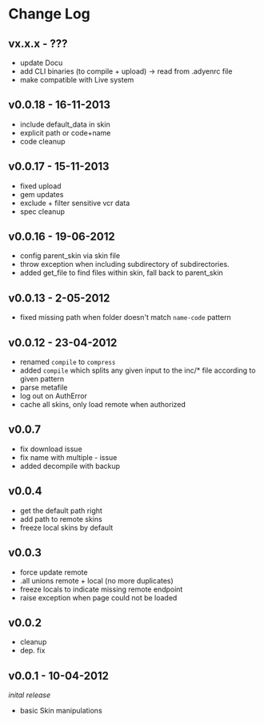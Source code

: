 # Change Log

## vx.x.x - ???
  * update Docu
  * add CLI binaries (to compile + upload) -> read from .adyenrc file
  * make compatible with Live system

## v0.0.18 - 16-11-2013
  * include default_data in skin
  * explicit path or code+name
  * code cleanup

## v0.0.17 - 15-11-2013
  * fixed upload
  * gem updates
  * exclude + filter sensitive vcr data
  * spec cleanup

## v0.0.16 - 19-06-2012
  * config parent_skin via skin file
  * throw exception when including subdirectory of subdirectories.
  * added get_file to find files within skin, fall back to parent_skin

## v0.0.13 - 2-05-2012
  * fixed missing path when folder doesn't match `name-code` pattern

## v0.0.12 - 23-04-2012
  * renamed `compile` to `compress`
  * added `compile` which splits any given input to the inc/* file according to given pattern
  * parse metafile
  * log out on AuthError
  * cache all skins, only load remote when authorized

## v0.0.7
  * fix download issue
  * fix name with multiple - issue
  * added decompile with backup

## v0.0.4
  * get the default path right
  * add path to remote skins
  * freeze local skins by default

## v0.0.3
  * force update remote
  * .all unions remote + local (no more duplicates)
  * freeze locals to indicate missing remote endpoint
  * raise exception when page could not be loaded

## v0.0.2
  * cleanup
  * dep. fix

## v0.0.1 - 10-04-2012
  _inital release_

  * basic Skin manipulations
